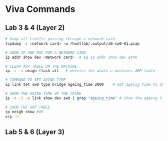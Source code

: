 # Viva Commands

## Lab 3 & 4 (Layer 2)

``` sh
# Dump all traffic passing through a network card
tcpdump -i <network card> -w /hostlab/.output/a0-sw0-01.pcap
```

```sh
# SHOW IP AND MAC FOR A NETWORK CARD
ip addr show dev <Network card>  # eg ip addr show dev eth0 
```

```sh
# CLEAR ARP TABLE ON THE MACHINE
ip -s -s neigh flush all   # deletes the whole a machines ARP table
```

```sh
# COMMAND TO SET AGING TIME
ip link set sw0 type bridge ageing_time 2000    # Set ageing time to 20s 
```

```sh
# SHOW THE AGING TIME OF THE CACHE
ip -s -j -p link show dev sw0 | grep "ageing_time" # Show the ageing time of the switches cache
```

```sh
# SHOW THE ARP TABLE
ip neigh show #OR
arp -n
```


## Lab 5 & 6 (Layer 3)
